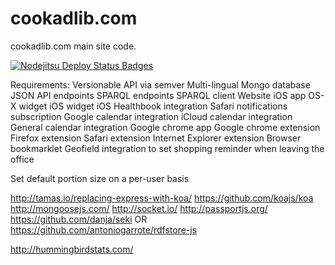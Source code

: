 cookadlib.com
=============

cookadlib.com main site code.

[![Nodejitsu Deploy Status Badges](https://webhooks.nodejitsu.com/nodejitsu/handbook.png)](https://webops.nodejitsu.com#nodejitsu/webhooks)

Requirements:
Versionable API via semver
Multi-lingual Mongo database
JSON API endpoints
SPARQL endpoints
SPARQL client
Website
iOS app
OS-X widget
iOS widget
iOS Healthbook integration
Safari notifications subscription
Google calendar integration
iCloud calendar integration
General calendar integration
Google chrome app
Google chrome extension
Firefox extension
Safari extension
Internet Explorer extension
Browser bookmarklet
Geofield integration to set shopping reminder when leaving the office

Set default portion size on a per-user basis

http://tamas.io/replacing-express-with-koa/
https://github.com/koajs/koa
http://mongoosejs.com/
http://socket.io/
http://passportjs.org/
https://github.com/danja/seki OR https://github.com/antoniogarrote/rdfstore-js

http://hummingbirdstats.com/
